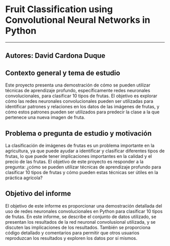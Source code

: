 # Fruit Classification using Convolutional Neural Networks in Python

---
Autores: David Cardona Duque
---

## Contexto general y tema de estudio

Este proyecto presenta una demostración de cómo se pueden utilizar técnicas de aprendizaje profundo, específicamente redes neuronales convolucionales, para clasificar 10 tipos de frutas. El objetivo es explorar cómo las redes neuronales convolucionales pueden ser utilizadas para identificar patrones y relaciones en los datos de las imágenes de frutas, y cómo estos patrones pueden ser utilizados para predecir la clase a la que pertenece una nueva imagen de fruta.

## Problema o pregunta de estudio y motivación

La clasificación de imágenes de frutas es un problema importante en la agricultura, ya que puede ayudar a identificar y clasificar diferentes tipos de frutas, lo que puede tener implicaciones importantes en la calidad y el precio de las frutas. El objetivo de este proyecto es responder a la pregunta: ¿cómo se pueden utilizar técnicas de aprendizaje profundo para clasificar 10 tipos de frutas y cómo pueden estas técnicas ser útiles en la práctica agrícola?

## Objetivo del informe

El objetivo de este informe es proporcionar una demostración detallada del uso de redes neuronales convolucionales en Python para clasificar 10 tipos de frutas. En este informe, se describe el conjunto de datos utilizado, se presentan los resultados de la red neuronal convolusional utilizada, y se discuten las implicaciones de los resultados. También se proporciona código detallado y comentarios para permitir que otros usuarios reproduzcan los resultados y exploren los datos por sí mismos.
